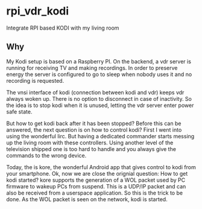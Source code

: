 # rpi_vdr_kodi
Integrate RPI based KODI with my living room

## Why

My Kodi setup is based on a Raspberry PI. On the backend, a vdr server is running for receiving TV and making recordings. In order to preserve energy the server is configured to go to sleep when nobody uses it and no recording is requested.

The vnsi interface of kodi (connection between kodi and vdr) keeps vdr always woken up. There is no option to disconnect in case of inactivity. So the idea is to stop kodi when it is unused, letting the vdr server enter power safe state.

But how to get kodi back after it has been stopped? Before this can be answered, the next question is on how to control kodi? First I went into using the wonderful lirc. But having a dedicated commander starts messing up the living room with these controllers. Using another level of the television shipped one is too hard to handle and you always give the commands to the wrong device.

Today, the is kore, the wonderful Android app that gives control to kodi from your smartphone. Ok, now we are close the orignial question: How to get kodi started? kore supports the generation of a WOL packet used by PC firmware to wakeup PCs from suspend. This is a UDP/IP packet and can also be received from a userspace application. So this is the trick to be done. As the WOL packet is seen on the network, kodi is started.

